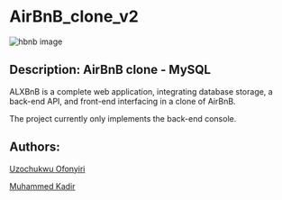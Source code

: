 # AirBnB_clone_v2

![hbnb image](https://user-images.githubusercontent.com/110994658/226043604-ce42cb1b-cdc0-442f-9601-7c7fbad0b82c.png)

## Description: AirBnB clone - MySQL
ALXBnB is a complete web application, integrating database storage, a back-end API, and front-end interfacing in a clone of AirBnB.

The project currently only implements the back-end console.

## Authors:
[Uzochukwu Ofonyiri](https://github.com/UzoUnited01)

[Muhammed Kadir](https://github.com/kaymohh)
